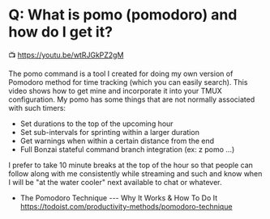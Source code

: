 # Q: What is pomo (pomodoro) and how do I get it?

📺 <https://youtu.be/wtRJGkPZ2gM>

The pomo command is a tool I created for doing my own version of Pomodoro method for time tracking (which you can easily search). This video shows how to get mine and incorporate it into your TMUX configuration. My pomo has some things that are not normally associated with such timers:

* Set durations to the top of the upcoming hour
* Set sub-intervals for sprinting within a larger duration
* Get warnings when within a certain distance from the end
* Full Bonzai stateful command branch integration (ex: z pomo ...)

I prefer to take 10 minute breaks at the top of the hour so that people can follow along with me consistently while streaming and such and know when I will be "at the water cooler" next available to chat or whatever.

* The Pomodoro Technique --- Why It Works & How To Do It
  <https://todoist.com/productivity-methods/pomodoro-technique>
